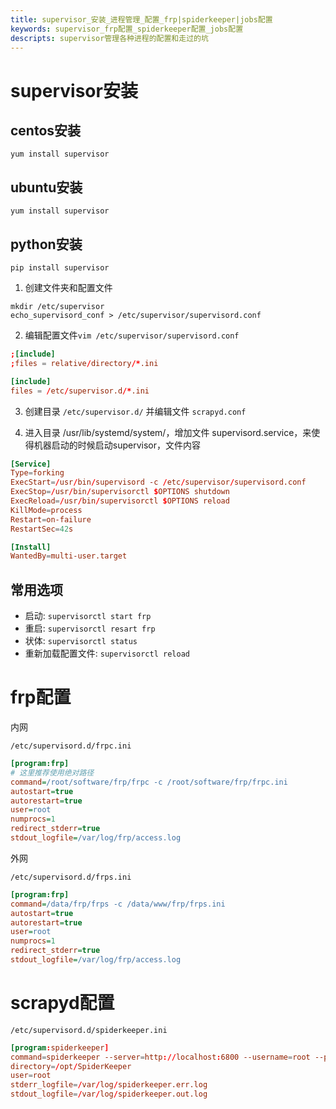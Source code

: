 ```yaml
---
title: supervisor_安装_进程管理_配置_frp|spiderkeeper|jobs配置
keywords: supervisor_frp配置_spiderkeeper配置_jobs配置
descripts: supervisor管理各种进程的配置和走过的坑
---
```



# supervisor安装

## centos安装
```
yum install supervisor
```
## ubuntu安装
```
yum install supervisor
```

## python安装
```
pip install supervisor
```

1. 创建文件夹和配置文件
```
mkdir /etc/supervisor
echo_supervisord_conf > /etc/supervisor/supervisord.conf
```

2. 编辑配置文件`vim /etc/supervisor/supervisord.conf`
```conf
;[include]
;files = relative/directory/*.ini

[include]
files = /etc/supervisor.d/*.ini
```

3. 创建目录 `/etc/supervisor.d/` 并编辑文件 `scrapyd.conf`

4. 进入目录 /usr/lib/systemd/system/，增加文件 supervisord.service，来使得机器启动的时候启动supervisor，文件内容
```conf
[Service]
Type=forking
ExecStart=/usr/bin/supervisord -c /etc/supervisor/supervisord.conf
ExecStop=/usr/bin/supervisorctl $OPTIONS shutdown
ExecReload=/usr/bin/supervisorctl $OPTIONS reload
KillMode=process
Restart=on-failure
RestartSec=42s

[Install]
WantedBy=multi-user.target
```
## 常用选项
- 启动: `supervisorctl start frp`
- 重启: `supervisorctl resart frp`
- 状体: `supervisorctl status`
- 重新加载配置文件: `supervisorctl reload`

# frp配置
内网

`/etc/supervisord.d/frpc.ini`
```ini
[program:frp]
# 这里推荐使用绝对路径
command=/root/software/frp/frpc -c /root/software/frp/frpc.ini
autostart=true
autorestart=true
user=root
numprocs=1
redirect_stderr=true
stdout_logfile=/var/log/frp/access.log
```

外网

`/etc/supervisord.d/frps.ini`
```ini
[program:frp]
command=/data/frp/frps -c /data/www/frp/frps.ini
autostart=true
autorestart=true
user=root
numprocs=1
redirect_stderr=true
stdout_logfile=/var/log/frp/access.log
```

# scrapyd配置

`/etc/supervisord.d/spiderkeeper.ini`
```conf
[program:spiderkeeper]
command=spiderkeeper --server=http://localhost:6800 --username=root --password=Mh2*1>0
directory=/opt/SpiderKeeper
user=root
stderr_logfile=/var/log/spiderkeeper.err.log
stdout_logfile=/var/log/spiderkeeper.out.log
```